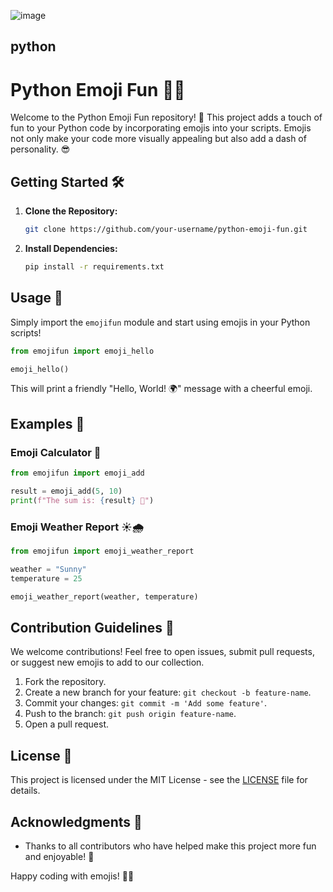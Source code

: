 ![image](https://github.com/SushantOps/AWS_Devops_Questions_and_Answers/assets/109059766/31832239-6814-4cd6-a642-be687a7e1fdb)

## python 

# Python Emoji Fun 🐍🎉

Welcome to the Python Emoji Fun repository! 🚀 This project adds a touch of fun to your Python code by incorporating emojis into your scripts. Emojis not only make your code more visually appealing but also add a dash of personality. 😎

## Getting Started 🛠️

1. **Clone the Repository:**
   ```bash
   git clone https://github.com/your-username/python-emoji-fun.git
   ```

2. **Install Dependencies:**
   ```bash
   pip install -r requirements.txt
   ```

## Usage 🚀

Simply import the `emojifun` module and start using emojis in your Python scripts!

```python
from emojifun import emoji_hello

emoji_hello()
```

This will print a friendly "Hello, World! 🌍" message with a cheerful emoji.

## Examples 🌈

### Emoji Calculator 🧮

```python
from emojifun import emoji_add

result = emoji_add(5, 10)
print(f"The sum is: {result} 🎉")
```

### Emoji Weather Report ☀️🌧️

```python
from emojifun import emoji_weather_report

weather = "Sunny"
temperature = 25

emoji_weather_report(weather, temperature)
```

## Contribution Guidelines 🤝

We welcome contributions! Feel free to open issues, submit pull requests, or suggest new emojis to add to our collection.

1. Fork the repository.
2. Create a new branch for your feature: `git checkout -b feature-name`.
3. Commit your changes: `git commit -m 'Add some feature'`.
4. Push to the branch: `git push origin feature-name`.
5. Open a pull request.

## License 📄

This project is licensed under the MIT License - see the [LICENSE](LICENSE) file for details.

## Acknowledgments 🙏

- Thanks to all contributors who have helped make this project more fun and enjoyable! 🎉

Happy coding with emojis! 🚀🐍
